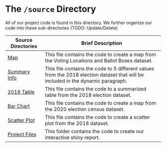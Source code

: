 # The `/source` Directory

All of our project code is found in this directory.  We further organize our code into 
these sub-directories (TODO: Update/Delete)

|Source Directories | Brief Description|
|---------------| -----------------|
|[Map](./p2_map.R) | This file contains the code to create a map from the Voting Locations and Ballot Boxes dataset. 
|[Summary Info](./summary_info.R) | This file contains the code to 5 different values from the 2018 election dataset that will be included in the dynamic paragraph.
|[2018 Table](./2018_analysis.R) | This file contains the code to a summarized table from the 2018 election dataset.
|[Bar Chart](./Nov2020_Bar.R) | This file contains the code to create a map from the 2020 election census dataset.
|[Scatter Plot](./trump_percent_scatterplot.R) | This file contains the code to create a scatter plot from the 2018 dataset.
|[Project Files](./project-template1) | This folder contains the code to create our interactive shiny report.
